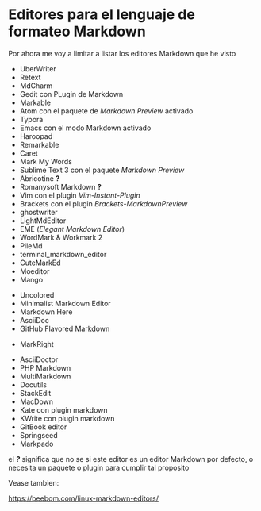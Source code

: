# Editores para el lenguaje de formateo Markdown

Por ahora me voy a limitar a listar los editores Markdown que he visto

* UberWriter
* Retext
* MdCharm
* Gedit con PLugin de Markdown
* Markable
* Atom con el paquete de *Markdown Preview* activado
* Typora
* Emacs con el modo Markdown activado
* Haroopad
* Remarkable
* Caret
* Mark My Words
* Sublime Text 3 con el paquete *Markdown Preview*
* Abricotine **?**
* Romanysoft Markdown **?**
* Vim con el plugin *Vim-Instant-Plugin*
* Brackets con el plugin *Brackets-MarkdownPreview*
* ghostwriter
* LightMdEditor
* EME (*Elegant Markdown Editor*)
* WordMark & Workmark 2
* PileMd
* terminal_markdown_editor
* CuteMarkEd
* Moeditor
* Mango
+ Uncolored
+ Minimalist Markdown Editor
+ Markdown Here
+ AsciiDoc
+ GitHub Flavored Markdown
* MarkRight
+ AsciiDoctor
+ PHP Markdown
+ MultiMarkdown
+ Docutils
+ StackEdit
+ MacDown
+ Kate con plugin markdown
+ KWrite con plugin markdown
+ GitBook editor
+ Springseed
+ Markpado




el ***?*** significa que no se si este editor es un editor Markdown por defecto, o necesita un paquete o plugin para cumplir tal proposito

Vease tambien:

https://beebom.com/linux-markdown-editors/